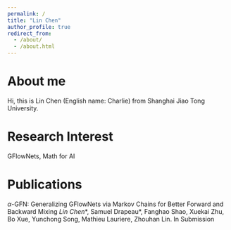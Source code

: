 ```yaml
---
permalink: /
title: "Lin Chen"
author_profile: true
redirect_from: 
  - /about/
  - /about.html
---
```

About me
=====

Hi, this is Lin Chen (English name: Charlie) from Shanghai Jiao Tong University.


Research Interest
=====
GFlowNets, Math for AI

Publications
======
$\alpha$-GFN: Generalizing GFlowNets via Markov Chains for Better Forward and Backward Mixing
*Lin Chen*\*, Samuel Drapeau\*, Fanghao Shao, Xuekai Zhu, Bo Xue, Yunchong Song, Mathieu Lauriere, Zhouhan Lin.
In Submission




